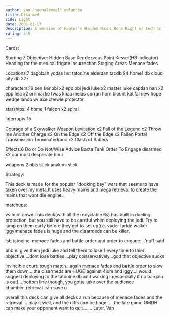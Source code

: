 ```yaml
---
author: van "nocnalemeel" melancon
title: Disarmed
side: Light
date: 2001-01-17
description: A version of Hunter’s Hidden Mains Done Right w/ tech to fit my play style.
rating: 3.5
---
```

Cards: 

Starting 7
Objective: Hidden Base
Rendezvous Point
Kessel(HB Indicator)
Heading for the medical frigate
Insurrection
Staging Areas
Menace fades

Locations:7
dagobah
yodas hut
tatooine
alderaan
tat:db 94
home1 db
cloud city db 327

characters:19
ben kenobi x2
epp obi
jedi luke x2
master luke
captian han x2
epp leia x2
orrimarko
twas khaa
melas
corran horn
blount
kal fal
new hope wedge
lando w/ axe
chewie protector

starships: 4
home 1
falcon x2
spiral

interrupts 15

Courage of a Skywalker
Weapon Levitation x2
Fall of the Legend x2
Throw me Another Charge x2
On the Edge x2
Off the Edge x2
Fallen Portal
Transmission Terminated/ooc x2
Clash of Sabers

Effects:6
Do or Do Not/Wise Advice
Bacta Tank
Order To Engage
disarmed x2
our most desperate hour

weapons 2
obis stick
anakins stick







Strategy: 

This deck is made for the popular "docking bay"
wars that seems to have taken over my meta.It uses heavy mains and mega retrieval to create the mains that wont die engine.

matchups:


vs hunt down
This deck(with all the recyclable 6s) has built in dueling protection, but you still have to be careful when deploying the jedi. Try to jump on them early before they get to set up(i.e. vader tarkin walker iggy)menace fades is huge and the disarmeds can be killer.

isb tatooine:
menace fades and battle order and order to engage....’nuff said

bhbm:
give them jedi luke and tell them to lose 1 every time to thier objective....dont lose battles ...play conservatively...god that objective sucks

invincible court:
tough match...again menace fades and battle order to slow them down....the disarmeds are HUGE against 4lom and iggy...I would suggest deploying to the tatooine db and walking in(especially if no bargain is out)....bottom line though, you gotta take over the audience chamber..retrieval can save u

overall this deck can give all decks a run because of menace fades and the retrieval....
play it well, and the diffs can be huge......the late game OMDH can make your opponent want to
quit.......
Later,
 Van 
